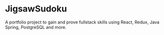 # JigsawSudoku
A portfolio project to gain and prove fullstack skills using React, Redux, Java Spring, PostgreSQL and more.
